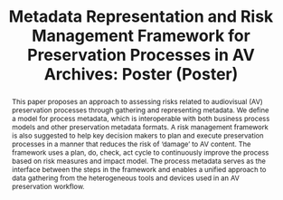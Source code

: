 ---
abstract: This paper proposes an approach to assessing risks related to audiovisual
  (AV) preservation processes through gathering and representing metadata. We define
  a model for process metadata, which is interoperable with both business process
  models and other preservation metadata formats. A risk management framework is also
  suggested to help key decision makers to plan and execute preservation processes
  in a manner that reduces the risk of ‘damage’ to AV content. The framework uses
  a plan, do, check, act cycle to continuously improve the process based on risk measures
  and impact model. The process metadata serves as the interface between the steps
  in the framework and enables a unified approach to data gathering from the heterogeneous
  tools and devices used in an AV preservation workflow.
creators:
- Bailer, Werner
- Hall-May, Martin
- Veres, Galina
date: null
document_url: https://services.phaidra.univie.ac.at/api/object/o:378710/download
grand_parent: iPRES
institutions: []
keywords:
- process metadata
- business processes
- risk management
- risk assessment
- simulation
landing_page_url: https://phaidra.univie.ac.at/o:378710
language: eng
layout: publication
license: CC BY-NC-SA 3.0 AT
notes_url: null
parent: iPRES 2014
publication_type: poster
size: 183941
slides_url: null
source_name: iPRES
title: 'Metadata Representation and Risk Management Framework for Preservation Processes
  in AV Archives: Poster (Poster) '
year: 2014
---